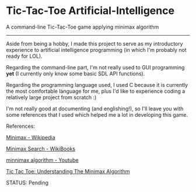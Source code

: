 # Tic-Tac-Toe Artificial-Intelligence
A command-line Tic-Tac-Toe game applying minimax algorithm

---

Aside from being a hobby, I made this project to serve as my introductory experience to artificial intelligence programming (in which I'm probably not ready for LOL).

Regarding the command-line part, I'm not really used to GUI programming **yet** (I currently only know some basic SDL API functions).

Regarding the programming language used, I used C because it is currently the most comfortable language for me, plus I'd like to experience coding a relatively large project from scratch :)

I'm not really good at documenting (and englishing!), so I'll leave you with some references that I used which helped me a lot in developing this game.

References:

[Minimax - Wikipedia](https://en.wikipedia.org/wiki/Minimax)

[Minimax Search - WikiBooks](https://en.wikibooks.org/wiki/Artificial_Intelligence/Search/Adversarial_search/Minimax_Search)

[minnimax algorithm - Youtube](https://www.youtube.com/watch?v=6ELUvkSkCts)

[Tic Tac Toe: Understanding The Minimax Algorithm](http://neverstopbuilding.com/minimax)

STATUS: Pending
